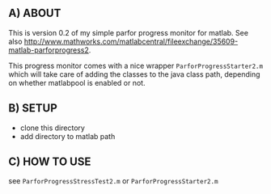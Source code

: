 ## A) ABOUT

This is version 0.2 of my simple parfor progress monitor for matlab. See also http://www.mathworks.com/matlabcentral/fileexchange/35609-matlab-parforprogress2.

This progress monitor comes with a nice wrapper `ParforProgressStarter2.m` which will take care of adding the classes to the java class path, depending on whether matlabpool is enabled or not.

## B) SETUP

* clone this directory 
* add directory to matlab path

## C) HOW TO USE

see `ParforProgressStressTest2.m` or `ParforProgressStarter2.m`

